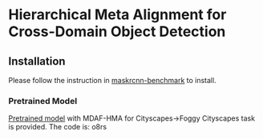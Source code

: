 # Hierarchical Meta Alignment for Cross-Domain Object Detection 

## Installation

Please follow the instruction in [maskrcnn-benchmark](https://github.com/facebookresearch/maskrcnn-benchmark) to install.

### Pretrained Model
[Pretrained model](https://pan.baidu.com/s/151D7FzrIl_yQ2NSZxemuFw) with MDAF-HMA for Cityscapes->Foggy Cityscapes task is provided. The code is: o8rs


